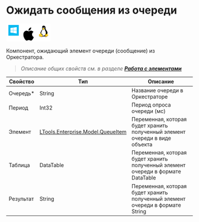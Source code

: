 # Ожидать сообщения из очереди

![](<../../../../.gitbook/assets/image (815).png>)

Компонент, ожидающий элемент очереди (сообщение) из Оркестратора.

> *Описание общих свойств см. в разделе [**Работа с элементами**](https://docs.primo-rpa.ru/primo-rpa/primo-studio/process/elements)*

| Свойство   | Тип    | Описание                 | 
| ---------- | ------ | ------------------------ | 
| Очередь\*  | String | Название очереди в Оркестраторе 
| Период     | Int32  | Период опроса очереди (мс) 
| Элемент    | [LTools.Enterprise.Model.QueueItem](https://github.com/ttalantseva/Docs.Rus/blob/main/g_elements/el_basic/els_orch/els_queues/datatypes.md) | Переменная, которая будет хранить полученный элемент очереди в виде объекта
| Таблица    | DataTable | Переменная, которая будет хранить полученный элемент очереди в формате DataTable 
| Результат  | String | Переменная, которая будет хранить полученный элемент очереди в формате String 


